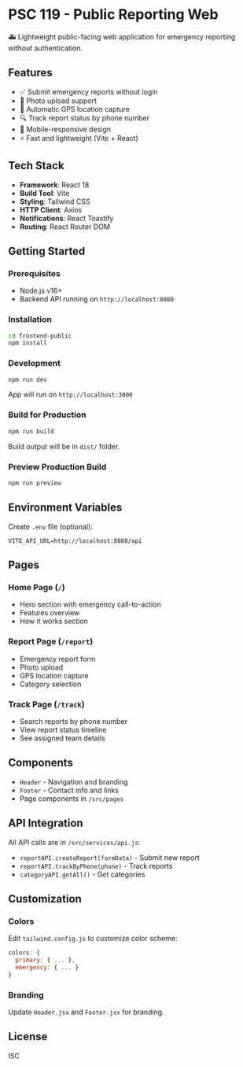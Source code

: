 # PSC 119 - Public Reporting Web

🚑 Lightweight public-facing web application for emergency reporting without authentication.

## Features

- ✅ Submit emergency reports without login
- 📸 Photo upload support
- 📍 Automatic GPS location capture
- 🔍 Track report status by phone number
- 📱 Mobile-responsive design
- ⚡ Fast and lightweight (Vite + React)

## Tech Stack

- **Framework**: React 18
- **Build Tool**: Vite
- **Styling**: Tailwind CSS
- **HTTP Client**: Axios
- **Notifications**: React Toastify
- **Routing**: React Router DOM

## Getting Started

### Prerequisites

- Node.js v16+
- Backend API running on `http://localhost:8080`

### Installation

```bash
cd frontend-public
npm install
```

### Development

```bash
npm run dev
```

App will run on `http://localhost:3000`

### Build for Production

```bash
npm run build
```

Build output will be in `dist/` folder.

### Preview Production Build

```bash
npm run preview
```

## Environment Variables

Create `.env` file (optional):

```env
VITE_API_URL=http://localhost:8080/api
```

## Pages

### Home Page (`/`)
- Hero section with emergency call-to-action
- Features overview
- How it works section

### Report Page (`/report`)
- Emergency report form
- Photo upload
- GPS location capture
- Category selection

### Track Page (`/track`)
- Search reports by phone number
- View report status timeline
- See assigned team details

## Components

- `Header` - Navigation and branding
- `Footer` - Contact info and links
- Page components in `/src/pages`

## API Integration

All API calls are in `/src/services/api.js`:

- `reportAPI.createReport(formData)` - Submit new report
- `reportAPI.trackByPhone(phone)` - Track reports
- `categoryAPI.getAll()` - Get categories

## Customization

### Colors

Edit `tailwind.config.js` to customize color scheme:

```js
colors: {
  primary: { ... },
  emergency: { ... }
}
```

### Branding

Update `Header.jsx` and `Footer.jsx` for branding.

## License

ISC
